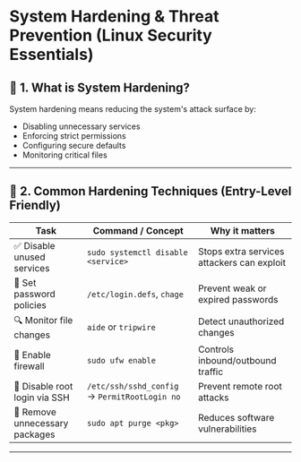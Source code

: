 # System Hardening & Threat Prevention (Linux Security Essentials)

## 🔐 1. What is System Hardening?
System hardening means reducing the system's attack surface by:
*	Disabling unnecessary services
*	Enforcing strict permissions
*	Configuring secure defaults
*	Monitoring critical files

---

## 🔧 2. Common Hardening Techniques (Entry-Level Friendly)

| Task                           | Command / Concept                             | Why it matters                             |
| ------------------------------ | --------------------------------------------- | ------------------------------------------ |
| ✅ Disable unused services      | `sudo systemctl disable <service>`            | Stops extra services attackers can exploit |
| 🔐 Set password policies       | `/etc/login.defs`, `chage`                    | Prevent weak or expired passwords          |
| 🔍 Monitor file changes        | `aide` or `tripwire`                          | Detect unauthorized changes                |
| 🧱 Enable firewall             | `sudo ufw enable`                             | Controls inbound/outbound traffic          |
| 📵 Disable root login via SSH  | `/etc/ssh/sshd_config` → `PermitRootLogin no` | Prevent remote root attacks                |
| 🧼 Remove unnecessary packages | `sudo apt purge <pkg>`                        | Reduces software vulnerabilities           |

---
